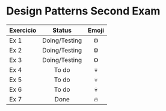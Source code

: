 # Design Patterns Second Exam

| Exercicio | Status| Emoji
| ------------- |:-------------:|:-----------:|
| Ex 1      | Doing/Testing | :gear: |
| Ex 2      | Doing/Testing | :gear: |
| Ex 3      | Doing/Testing | :gear: |
| Ex 4      | To do | :skull: |
| Ex 5      | To do | :skull: |
| Ex 6      | To do | :skull: |
| Ex 7      | Done | :fire: |
